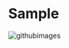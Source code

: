 # Sample

![githubimages](https://user-images.githubusercontent.com/43070131/47879158-ea23c300-dded-11e8-9f5b-53d414353bb4.png)
